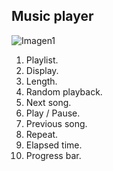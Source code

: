 ## Music player

![Imagen1](http://static.energysistem.com/images/manuals/42762/57cd4247ebfe5.jpg)

1. Playlist.
2. Display.
3. Length.
4. Random playback.
5. Next song.
6. Play / Pause.
7. Previous song.
8. Repeat.
9. Elapsed time.
10. Progress bar.
